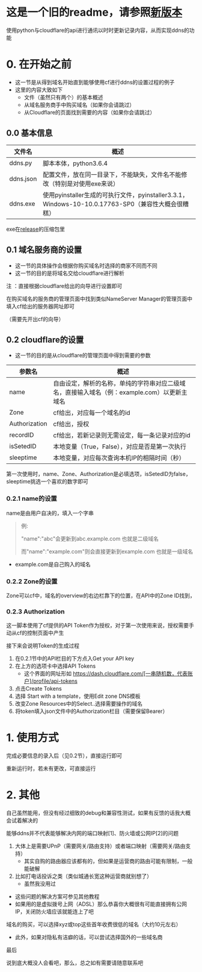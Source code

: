 # 这是一个旧的readme，请参照[新版本](readme.md)

使用python与cloudflare的api进行通讯以时时更新记录内容，从而实现ddns的功能

# 0. 在开始之前
  * 这一节是从得到域名开始直到能够使用cf进行ddns的设置过程的例子
  * 这里的内容大致如下
    * 文件（虽然只有两个）的基本概述
    * 从域名服务商手中购买域名（如果你会请跳过）
    * 从Cloudflare的页面找到需要的内容（如果你会请跳过）
## 0.0 基本信息

|文件名|概述|
|---|---|
|ddns.py|脚本本体，python3.6.4|
|ddns.json|配置文件，放在同一目录下，不能缺失，文件名不能修改（特别是对使用exe来说）|
|ddns.exe|使用pyinstaller生成的可执行文件，pyinstaller3.3.1，Windows-10-10.0.17763-SP0（兼容性大概会很糟糕）|

exe在[release](https://github.com/Hana-ame/cloudflare-ddns-python/releases)的压缩包里

## 0.1 域名服务商的设置
  * 这一节的具体操作会根据你购买域名时选择的商家不同而不同
  * 这一节的目的是将域名交给cloudflare进行解析

注 ：直接根据cloudflare给出的向导进行设置即可

在购买域名的服务商的管理页面中找到类似NameServer Manager的管理页面中填入cf给出的服务器网址即可

（需要先开出cf的向导）

## 0.2 cloudflare的设置
  * 这一节的目的是从cloudflare的管理页面中得到需要的参数

|参数名|概述|
|---|---|
|name|自由设定，解析的名称，单纯的字符串对应二级域名，直接输入域名（例：example.com）以更新主域名|
|Zone|cf给出，对应每一个域名的id|
|Authorization|cf给出，授权|
|recordID|cf给出，若新记录则无需设定，每一条记录对应的id|
|isSetedID|本地变量（True，False），对应是否是第一次执行|
|sleeptime|本地变量，对应每次查询本机IP的相隔时间（秒）|

第一次使用时，name、Zone、Authorization是必填选项，isSetedID为false，sleeptime挑选一个喜欢的数字即可
### 0.2.1 name的设置
name是由用户自决的，填入一个字串
>例:
>
>"name":"abc"会更新到abc.example.com 也就是二级域名
>
>而"name":"example.com"则会直接更新到example.com 也就是一级域名
  * example.com是自己购入的域名
### 0.2.2 Zone的设置
Zone可以cf中，域名的overview的右边栏靠下的位置，在API中的Zone ID找到，
### 0.2.3 Authorization
这一脚本使用了cf提供的API Token作为授权，对于第一次使用来说，授权需要手动从cf的控制页面中产生

接下来会说明Token的生成过程

1. 在0.2.1节中的API栏目的下方点入Get your API key
2. 在上方的选项卡中选择API Tokens
    * 这个界面的网址形如  https://dash.cloudflare.com/[一串随机数，代表账户]/profile/api-tokens
3. 点击Create Tokens
4. 选择 Start with a template，使用Edit zone DNS模板
5. 改变Zone Resources中的Select..选择需要操作的域名
6. 将token填入json文件中的Authorization栏目（需要保留Bearer）
# 1. 使用方式
完成必要信息的录入后（见0.2节），直接运行即可

重新运行时，若未有更改，可直接运行

# 2. 其他
自己虽然能用，但没有经过细致的debug和兼容性测试，如果有反馈的话我大概会试着解决的

能够ddns并不代表能够解决内网的端口映射[1]、防火墙或公网IP[2]的问题
  1. 大体上是需要UPnP（需要网关/路由支持）或者端口映射（需要网关/路由支持）
     * 其实自购的路由器应该都有的，但如果是运营商的路由可能有限制，一般能破解
  2. 比如打电话投诉之类（类似城通长宽这种运营商就别想了）
     * 虽然我没用过
   * 这些问题的解决方案可参见其他教程
  * 如果用的是虚拟拨号上网（ADSL）那么恭喜你大概很有可能直接拥有公网IP，关闭防火墙应该就能连上了吧

域名的购买，可以选择xyz或top这些首年收费很低的域名（大约10元左右）

  * 此外，如果对隐私有洁癖的话，可以尝试选择国外的一些域名商
  
 最后  

 说到底大概没人会看吧，那么，总之如有需要请随意联系吧


